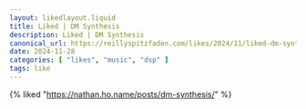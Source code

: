 ```yaml
---
layout: likedlayout.liquid
title: Liked | DM Synthesis
description: Liked | DM Synthesis
canonical_url: https://reillyspitzfaden.com/likes/2024/11/liked-dm-synthesis
date: 2024-11-28
categories: [ "likes", "music", "dsp" ]
tags: like
---
```


{% liked "https://nathan.ho.name/posts/dm-synthesis/" %}
